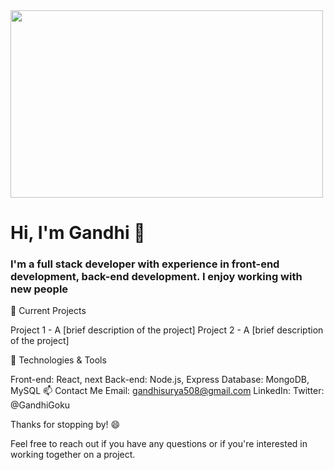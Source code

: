 <img src="https://camo.githubusercontent.com/cae12fddd9d6982901d82580bdf321d81fb299141098ca1c2d4891870827bf17/68747470733a2f2f6d69726f2e6d656469756d2e636f6d2f6d61782f313336302f302a37513379765349765f7430696f4a2d5a2e676966" width="500px" height="300px" />
<h1>Hi, I'm Gandhi 👋</h1>
<h3>I'm a full stack developer with experience in front-end development, back-end development. I enjoy working with new people</h3>

🔭 Current Projects

Project 1 - A [brief description of the project]
Project 2 - A [brief description of the project]

🌱 Technologies & Tools

Front-end: React, next
Back-end: Node.js, Express
Database: MongoDB, MySQL
📫 Contact Me
Email: gandhisurya508@gmail.com
LinkedIn: 
Twitter: @GandhiGoku

Thanks for stopping by! 😄

Feel free to reach out if you have any questions or if you're interested in working together on a project.
